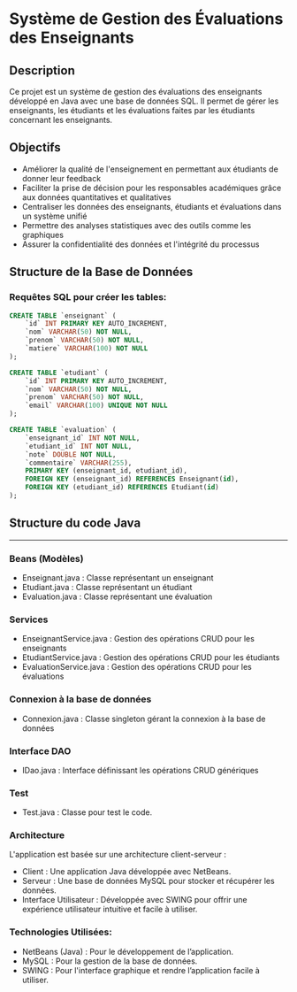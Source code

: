  # Système de Gestion des Évaluations des Enseignants
 
## Description
Ce projet est un système de gestion des évaluations des enseignants développé en Java avec une base de données SQL. Il permet de gérer les enseignants, les étudiants et les évaluations faites par les étudiants concernant les enseignants.
## Objectifs
 - Améliorer la qualité de l'enseignement en permettant aux étudiants de donner leur feedback
- Faciliter la prise de décision pour les responsables académiques grâce aux données quantitatives et qualitatives
- Centraliser les données des enseignants, étudiants et évaluations dans un système unifié
- Permettre des analyses statistiques avec des outils comme les graphiques
- Assurer la confidentialité des données et l'intégrité du processus
## Structure de la Base de Données

### Requêtes SQL pour créer les tables:
```sql
CREATE TABLE `enseignant` (
    `id` INT PRIMARY KEY AUTO_INCREMENT,
    `nom` VARCHAR(50) NOT NULL,
    `prenom` VARCHAR(50) NOT NULL,
    `matiere` VARCHAR(100) NOT NULL
);

CREATE TABLE `etudiant` (
    `id` INT PRIMARY KEY AUTO_INCREMENT,
    `nom` VARCHAR(50) NOT NULL,
    `prenom` VARCHAR(50) NOT NULL,
    `email` VARCHAR(100) UNIQUE NOT NULL
);

CREATE TABLE `evaluation` (
    `enseignant_id` INT NOT NULL,
    `etudiant_id` INT NOT NULL,
    `note` DOUBLE NOT NULL,
    `commentaire` VARCHAR(255),
    PRIMARY KEY (enseignant_id, etudiant_id),
    FOREIGN KEY (enseignant_id) REFERENCES Enseignant(id),
    FOREIGN KEY (etudiant_id) REFERENCES Etudiant(id)
);
```
## Structure du code Java
---
### Beans (Modèles)

- Enseignant.java : Classe représentant un enseignant
- Etudiant.java : Classe représentant un étudiant
- Evaluation.java : Classe représentant une évaluation

### Services

- EnseignantService.java : Gestion des opérations CRUD pour les enseignants
- EtudiantService.java : Gestion des opérations CRUD pour les étudiants
- EvaluationService.java : Gestion des opérations CRUD pour les évaluations

### Connexion à la base de données
- Connexion.java : Classe singleton gérant la connexion à la base de données
### Interface DAO
- IDao.java : Interface définissant les opérations CRUD génériques
### Test 
- Test.java : Classe pour test le code.
### Architecture
L'application est basée sur une architecture client-serveur :
- Client : Une application Java développée avec NetBeans.
- Serveur : Une base de données MySQL pour stocker et récupérer les données.
- Interface Utilisateur : Développée avec SWING pour offrir une expérience utilisateur intuitive et facile à utiliser.

### Technologies Utilisées:

- NetBeans (Java) : Pour le développement de l’application.
- MySQL : Pour la gestion de la base de données.
- SWING : Pour l'interface graphique et rendre l’application facile à utiliser.
